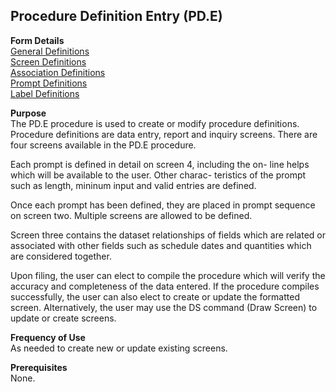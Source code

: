 ##  Procedure Definition Entry (PD.E)

<PageHeader />

**Form Details**  
[ General Definitions ](PD-E-1/README.md)   
[ Screen Definitions ](PD-E-2/README.md)   
[ Association Definitions ](PD-E-3/README.md)   
[ Prompt Definitions ](PD-E-4/README.md)   
[ Label Definitions ](PD-E-5/README.md)   

**Purpose**  
The PD.E procedure is used to create or modify procedure definitions.
Procedure definitions are data entry, report and inquiry screens. There are
four screens available in the PD.E procedure.  
  
Each prompt is defined in detail on screen 4, including the on- line helps
which will be available to the user. Other charac- teristics of the prompt
such as length, mininum input and valid entries are defined.  
  
Once each prompt has been defined, they are placed in prompt sequence on
screen two. Multiple screens are allowed to be defined.  
  
Screen three contains the dataset relationships of fields which are related or
associated with other fields such as schedule dates and quantities which are
considered together.  
  
Upon filing, the user can elect to compile the procedure which will verify the
accuracy and completeness of the data entered. If the procedure compiles
successfully, the user can also elect to create or update the formatted
screen. Alternatively, the user may use the DS command (Draw Screen) to update
or create screens.

**Frequency of Use**  
As needed to create new or update existing screens.

**Prerequisites**  
None.

<badge text= "Version 8.10.57" vertical="middle" />

<PageFooter />